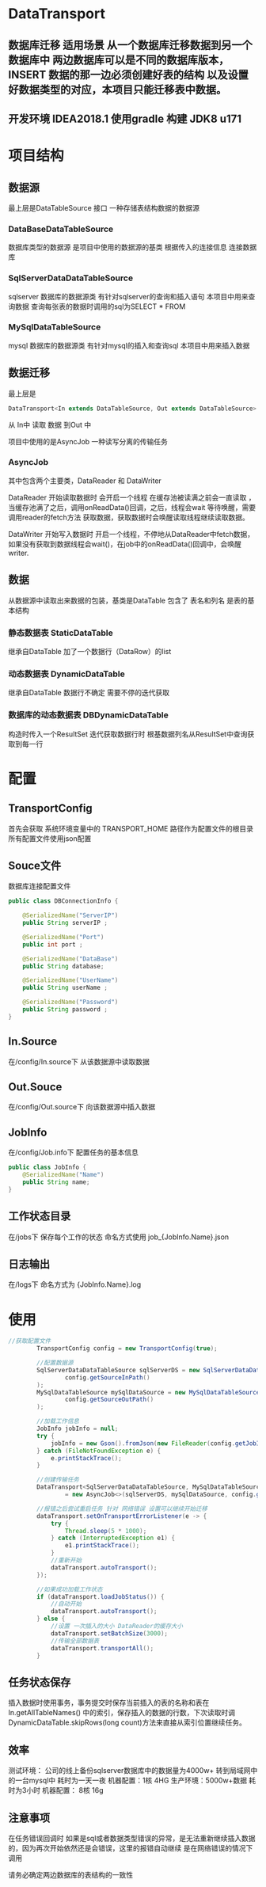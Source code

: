 # DataTransport
## 数据库迁移 适用场景 从一个数据库迁移数据到另一个数据库中 两边数据库可以是不同的数据库版本，INSERT 数据的那一边必须创建好表的结构 以及设置好数据类型的对应，本项目只能迁移表中数据。

## 开发环境 IDEA2018.1 使用gradle 构建 JDK8 u171

# 项目结构
## 数据源
最上层是DataTableSource 接口 一种存储表结构数据的数据源
### DataBaseDataTableSource 
数据库类型的数据源 是项目中使用的数据源的基类 根据传入的连接信息 连接数据库
### SqlServerDataDataTableSource
sqlserver 数据库的数据源类 有针对sqlserver的查询和插入语句 本项目中用来查询数据 查询每张表的数据时调用的sql为SELECT * FROM
### MySqlDataTableSource
mysql 数据库的数据源类 有针对mysql的插入和查询sql 本项目中用来插入数据

## 数据迁移
最上层是
```java 
DataTransport<In extends DataTableSource, Out extends DataTableSource> 
```
从 In中 读取 数据 到Out 中

项目中使用的是AsyncJob 一种读写分离的传输任务
### AsyncJob
其中包含两个主要类，DataReader 和 DataWriter 

DataReader 开始读取数据时 会开启一个线程 在缓存池被读满之前会一直读取 ，当缓存池满了之后，调用onReadData()回调，之后，线程会wait 等待唤醒，需要调用reader的fetch方法 获取数据，获取数据时会唤醒读取线程继续读取数据。

DataWriter 开始写入数据时 开启一个线程，不停地从DataReader中fetch数据，如果没有获取到数据线程会wait()，在job中的onReadData()回调中，会唤醒writer.

## 数据
从数据源中读取出来数据的包装，基类是DataTable 包含了 表名和列名 是表的基本结构
### 静态数据表 StaticDataTable
继承自DataTable 加了一个数据行（DataRow）的list
### 动态数据表 DynamicDataTable
继承自DataTable 数据行不确定 需要不停的迭代获取 
### 数据库的动态数据表 DBDynamicDataTable
构造时传入一个ResultSet 迭代获取数据行时 根基数据列名从ResultSet中查询获取到每一行

# 配置
## TransportConfig
首先会获取 系统环境变量中的 TRANSPORT_HOME 路径作为配置文件的根目录 所有配置文件使用json配置
## Souce文件
数据库连接配置文件
```java
public class DBConnectionInfo {

    @SerializedName("ServerIP")
    public String serverIP ;

    @SerializedName("Port")
    public int port ;

    @SerializedName("DataBase")
    public String database;

    @SerializedName("UserName")
    public String userName ;

    @SerializedName("Password")
    public String password ;
}
```
## In.Source
在/config/In.source下 从该数据源中读取数据 
## Out.Souce
在/config/Out.source下 向该数据源中插入数据 

## JobInfo
在/config/Job.info下 配置任务的基本信息
```java
public class JobInfo {
    @SerializedName("Name")
    public String name;
}
```

## 工作状态目录
在/jobs下 保存每个工作的状态 命名方式使用 job_{JobInfo.Name}.json

## 日志输出
在/logs下 命名方式为 {JobInfo.Name}.log

# 使用
```java
//获取配置文件
        TransportConfig config = new TransportConfig(true);

        //配置数据源
        SqlServerDataDataTableSource sqlServerDS = new SqlServerDataDataTableSource(
                config.getSourceInPath()
        );
        MySqlDataTableSource mySqlDataSource = new MySqlDataTableSource(
                config.getSourceOutPath()
        );

        //加载工作信息
        JobInfo jobInfo = null;
        try {
            jobInfo = new Gson().fromJson(new FileReader(config.getJobInfoPath()), JobInfo.class);
        } catch (FileNotFoundException e) {
            e.printStackTrace();
        }

        //创建传输任务
        DataTransport<SqlServerDataDataTableSource, MySqlDataTableSource> dataTransport
                = new AsyncJob<>(sqlServerDS, mySqlDataSource, config.getJobsHomePath(), jobInfo.name, config.getLogPath());

        //报错之后尝试重启任务 针对 网络错误 设置可以继续开始迁移
        dataTransport.setOnTransportErrorListener(e -> {
            try {
                Thread.sleep(5 * 1000);
            } catch (InterruptedException e1) {
                e1.printStackTrace();
            }
            //重新开始
            dataTransport.autoTransport();
        });

        //如果成功加载工作状态
        if (dataTransport.loadJobStatus()) {
            //自动开始
            dataTransport.autoTransport();
        } else {
            //设置 一次插入的大小 DataReader的缓存大小
            dataTransport.setBatchSize(3000);
            //传输全部数据表
            dataTransport.transportAll();
        }
```

## 任务状态保存
插入数据时使用事务，事务提交时保存当前插入的表的名称和表在In.getAllTableNames() 中的索引，保存插入的数据的行数，下次读取时调DynamicDataTable.skipRows(long count)方法来直接从索引位置继续任务。

## 效率 
测试环境： 公司的线上备份sqlserver数据库中的数据量为4000w+ 转到局域网中的一台mysql中 耗时为一天一夜 机器配置：1核 4HG
生产环境：5000w+数据 耗时为3小时  机器配置： 8核 16g
## 注意事项
在任务错误回调时 如果是sql或者数据类型错误的异常，是无法重新继续插入数据的，因为再次开始依然还是会错误，这里的报错自动继续 是在网络错误的情况下调用

请务必确定两边数据库的表结构的一致性
